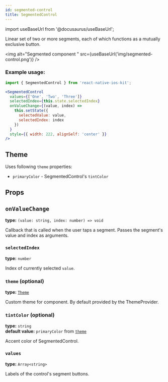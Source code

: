 ```yaml
---
id: segmented-control
title: SegmentedControl
---
```

import useBaseUrl from '@docusaurus/useBaseUrl';

Linear set of two or more segments, each of which functions as a mutually exclusive button.

<img alt="Segmented component " src={useBaseUrl('img/segmented-control.png')} />

### Example usage:
```jsx
import { SegmentedControl } from 'react-native-ios-kit';

<SegmentedControl
  values={['One', 'Two', 'Three']}
  selectedIndex={this.state.selectedIndex}
  onValueChange={(value, index) =>
    this.setState({
      selectedValue: value,
      selectedIndex: index
    })
  }
  style={{ width: 222, alignSelf: 'center' }}
/>
```

## Theme
Uses following `theme` properties:
- `primaryColor` - SegmentedControl's `tintColor`

## Props

## `onValueChange`
**type:** `(value: string, index: number) => void`

Callback that is called when the user taps a segment.
Passes the segment's value and index as arguments.

### `selectedIndex`
**type:** `number`

Index of currently selected `value`.

### `theme` (optional)
**type:** [`Theme`](theme)

Custom theme for component. By default provided by the ThemeProvider.

### `tintColor` (optional)
**type:** `string`  
**default value:** `primaryColor` from [`theme`](theme)

Accent color of SegmentedControl.

### `values`
**type:** `Array<string>`

Labels of the control's segment buttons.
